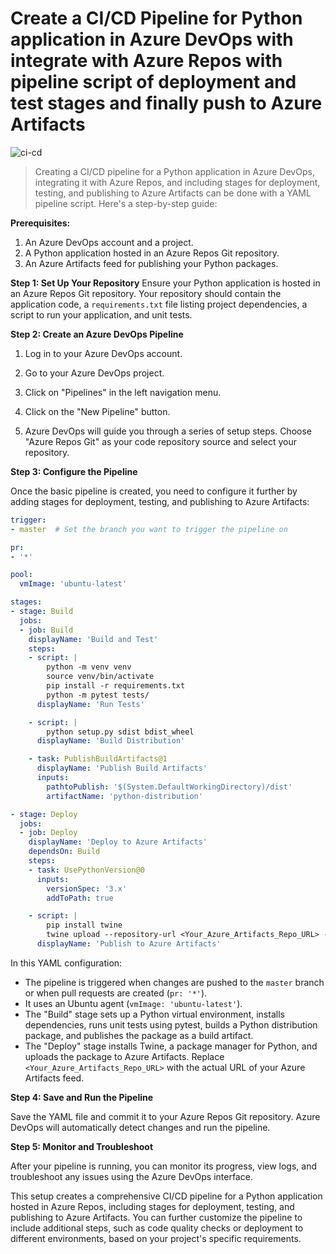 # Create a CI/CD Pipeline for Python application in **Azure DevOps** with integrate with **Azure Repos** with pipeline script of deployment and test stages and finally push to **Azure Artifacts**

![ci-cd](https://imgur.com/D1OFqlv.png)

>Creating a CI/CD pipeline for a Python application in Azure DevOps, integrating it with Azure Repos, and including stages for deployment, testing, and publishing to Azure Artifacts can be done with a YAML pipeline script. Here's a step-by-step guide:

**Prerequisites:**
1. An Azure DevOps account and a project.
2. A Python application hosted in an Azure Repos Git repository.
3. An Azure Artifacts feed for publishing your Python packages.

**Step 1: Set Up Your Repository**
Ensure your Python application is hosted in an Azure Repos Git repository. Your repository should contain the application code, a `requirements.txt` file listing project dependencies, a script to run your application, and unit tests.

**Step 2: Create an Azure DevOps Pipeline**

1. Log in to your Azure DevOps account.

2. Go to your Azure DevOps project.

3. Click on "Pipelines" in the left navigation menu.

4. Click on the "New Pipeline" button.

5. Azure DevOps will guide you through a series of setup steps. Choose "Azure Repos Git" as your code repository source and select your repository.

**Step 3: Configure the Pipeline**

Once the basic pipeline is created, you need to configure it further by adding stages for deployment, testing, and publishing to Azure Artifacts:

```yaml
trigger:
- master  # Set the branch you want to trigger the pipeline on

pr:
- '*'

pool:
  vmImage: 'ubuntu-latest'

stages:
- stage: Build
  jobs:
  - job: Build
    displayName: 'Build and Test'
    steps:
    - script: |
        python -m venv venv
        source venv/bin/activate
        pip install -r requirements.txt
        python -m pytest tests/
      displayName: 'Run Tests'

    - script: |
        python setup.py sdist bdist_wheel
      displayName: 'Build Distribution'

    - task: PublishBuildArtifacts@1
      displayName: 'Publish Build Artifacts'
      inputs:
        pathtoPublish: '$(System.DefaultWorkingDirectory)/dist'
        artifactName: 'python-distribution'

- stage: Deploy
  jobs:
  - job: Deploy
    displayName: 'Deploy to Azure Artifacts'
    dependsOn: Build
    steps:
    - task: UsePythonVersion@0
      inputs:
        versionSpec: '3.x'
        addToPath: true

    - script: |
        pip install twine
        twine upload --repository-url <Your_Azure_Artifacts_Repo_URL> --skip-existing $(System.DefaultWorkingDirectory)/dist/*
      displayName: 'Publish to Azure Artifacts'
```

In this YAML configuration:

- The pipeline is triggered when changes are pushed to the `master` branch or when pull requests are created (`pr: '*'`).
- It uses an Ubuntu agent (`vmImage: 'ubuntu-latest'`).
- The "Build" stage sets up a Python virtual environment, installs dependencies, runs unit tests using pytest, builds a Python distribution package, and publishes the package as a build artifact.
- The "Deploy" stage installs Twine, a package manager for Python, and uploads the package to Azure Artifacts. Replace `<Your_Azure_Artifacts_Repo_URL>` with the actual URL of your Azure Artifacts feed.

**Step 4: Save and Run the Pipeline**

Save the YAML file and commit it to your Azure Repos Git repository. Azure DevOps will automatically detect changes and run the pipeline.

**Step 5: Monitor and Troubleshoot**

After your pipeline is running, you can monitor its progress, view logs, and troubleshoot any issues using the Azure DevOps interface.

This setup creates a comprehensive CI/CD pipeline for a Python application hosted in Azure Repos, including stages for deployment, testing, and publishing to Azure Artifacts. You can further customize the pipeline to include additional steps, such as code quality checks or deployment to different environments, based on your project's specific requirements.

